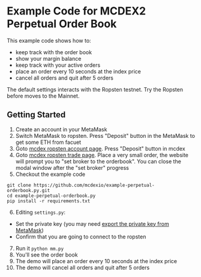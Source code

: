 # Example Code for MCDEX2 Perpetual Order Book

This example code shows how to:
* keep track with the order book
* show your margin balance
* keep track with your active orders
* place an order every 10 seconds at the index price
* cancel all orders and quit after 5 orders

The default settings interacts with the Ropsten testnet. Try the Ropsten before moves to the Mainnet.

## Getting Started

1. Create an account in your MetaMask
2. Switch MetaMask to ropsten. Press "Deposit" button in the MetaMask to get some ETH from facuet
3. Goto [mcdex ropsten account page](https://ropsten.mcdex.io/account/wallet). Press "Deposit" button in mcdex
4. Goto [mcdex ropsten trade page](https://ropsten.mcdex.io/trade). Place a very small order, the website will prompt you to "set broker to the orderbook". You can close the modal window after the "set broker" progress
5. Checkout the example code
```
git clone https://github.com/mcdexio/example-perpetual-orderbook.py.git
cd example-perpetual-orderbook.py
pip install -r requirements.txt
```
6. Editing `settings.py`:
  * Set the private key (you may need [export the private key from MetaMask](https://metamask.zendesk.com/hc/en-us/articles/360015289632-How-to-Export-an-Account-Private-Key))
  * Confirm that you are going to connect to the ropsten
7. Run it `python mm.py`
8. You'll see the order book
9. The demo will place an order every 10 seconds at the index price
10. The demo will cancel all orders and quit after 5 orders

